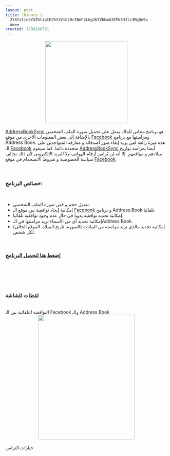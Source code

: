```yaml
---
layout: post
title: !binary |-
  2YXYstin2YXZhtipIEZhY2Vib29rINmF2Lkg2KfZhNmAIEFkZHJlc3MgQm9v
  aw==
created: 1236166791
---
```

<div align="center"><span style="font: 15.0px Lucida Grande"><a href="http://danauclair.com/addressbooksync/"><img width="256" height="256" alt="" src="http://danauclair.com/addressbooksync/images/icon.png" /></a></span></div>
<br />
<a href="http://danauclair.com/addressbooksync/"> AddressBookSync</a> هو برنامج مجاني للماك يعمل على تحميل صورة الملف الشخصي بالإضافة إلى بعض المعلومات الأخرى من موقع <a href="http://facebook.com">Facebook</a>&nbsp;ومزامنتها مع برنامج Address Book. هذه<span style="font: 15.0px Lucida Grande"> </span>ميزة رائعة لمن يريد إبقاء صور أصدقائه و معارفه المتواجدين على الـ <a href="http://facebook.com">Facebook</a> متجددة دائما. كما سيقوم <a href="http://danauclair.com/addressbooksync/">AddressBookSync</a> أيضا بمزامنة تواريخ ميلادهم و مواقعهم. إلا أنه لن يُزامن أرقام الهواتف ولا البريد الإلكتروني لأن ذلك يخالف سياسة الخصوصية و شروط الاتسخدام في موقع <a href="http://facebook.com">Facebook</a>.<br />
<br />
<!--break-->
<br />
<h3><strong>خصائص البرنامج:</strong></h3>
<br />
<ul>
    <li>تعديل حجم و قص صورة الملف الشخصي.</li>
    <li>إمكانية إيجاد توافقية بين موقع الـ <a href="http://facebook.com">Facebook</a> و برنامج Address Book تلقائيا.</li>
    <li>إمكانية<span style="font: 15.0px Lucida Grande"> </span>تحديد<span style="font: 15.0px Lucida Grande"> </span>توافقية<span style="font: 15.0px Lucida Grande"> </span>يدويا في حال عدم وجود توافقية تلقائيا.</li>
    <li>إمكانية تحديد أي من الأسماء تريد مزامنتها في الـAddress Book.</li>
    <li>إمكانية تحديد مالذي تريد مزامنته من البيانات (الصورة، تاريخ الميلاد، الموقع الحالي) لكل شخص.</li>
</ul>
<br />
<h3><a href="http://danauclair.com/addressbooksync/AddressBookSync.dmg">إضغط هنا لتحميل البرنامج</a></h3>
<br /><br /><p>&nbsp;</p>
<h3>لقطات للشاشة</h3>
<br />
التوافقية التلقائية بين الـ Facebook والـ Address Book<br />
<div class="rtecenter" align="center"><a href="http://danauclair.com/addressbooksync/images/matched.png"><img width="300" height="388" alt="" src="http://danauclair.com/addressbooksync/images/matched.png" /></a></div>
<br />
خيارات التزامن
<div class="rtecenter" align="center"><a href="http://danauclair.com/addressbooksync/images/syncoptions.png"><img  alt="" src="http://danauclair.com/addressbooksync/images/syncoptions.png" /></a></div>
